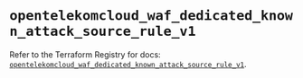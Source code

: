 # `opentelekomcloud_waf_dedicated_known_attack_source_rule_v1`

Refer to the Terraform Registry for docs: [`opentelekomcloud_waf_dedicated_known_attack_source_rule_v1`](https://registry.terraform.io/providers/opentelekomcloud/opentelekomcloud/1.36.9/docs/resources/waf_dedicated_known_attack_source_rule_v1).
